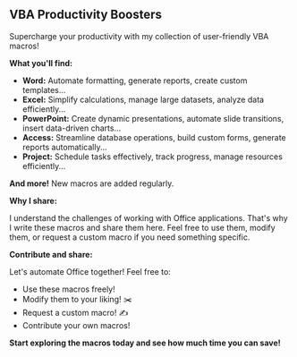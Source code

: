## VBA Productivity Boosters 

Supercharge your productivity with my collection of user-friendly VBA macros!

**What you'll find:**

* **Word:** Automate formatting, generate reports, create custom templates... 
* **Excel:** Simplify calculations, manage large datasets, analyze data efficiently... 
* **PowerPoint:** Create dynamic presentations, automate slide transitions, insert data-driven charts... 
* **Access:** Streamline database operations, build custom forms, generate reports automatically... ️
* **Project:** Schedule tasks effectively, track progress, manage resources efficiently... 

**And more!** New macros are added regularly. 

**Why I share:**

I understand the challenges of working with Office applications. That's why I write these macros and share them here. Feel free to use them, modify them, or request a custom macro if you need something specific. 

**Contribute and share:**

Let's automate Office together! Feel free to:

* Use these macros freely! 
* Modify them to your liking! ✂️
* Request a custom macro! ✍️
* Contribute your own macros! 

**Start exploring the macros today and see how much time you can save!** 


